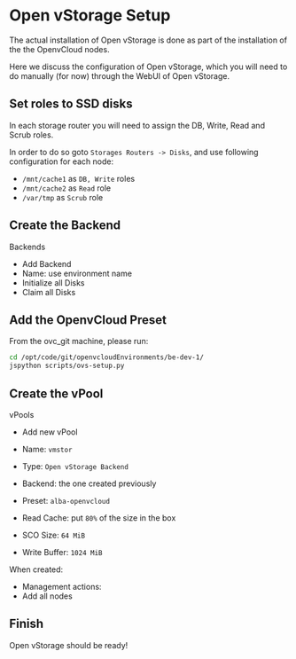 # Open vStorage Setup

The actual installation of Open vStorage is done as part of the installation of the the OpenvCloud nodes.

Here we discuss the configuration of Open vStorage, which you will need to do manually (for now) through the WebUI of Open vStorage.

## Set roles to SSD disks

In each storage router you will need to assign the DB, Write, Read and Scrub roles.

In order to do so goto `Storages Routers -> Disks`, and use following configuration for each node:
- `/mnt/cache1` as `DB, Write` roles
- `/mnt/cache2` as `Read` role
- `/var/tmp` as `Scrub` role

## Create the Backend

Backends
- Add Backend
- Name: use environment name
- Initialize all Disks
- Claim all Disks

## Add the OpenvCloud Preset

From the ovc_git machine, please run:

```bash
cd /opt/code/git/openvcloudEnvironments/be-dev-1/
jspython scripts/ovs-setup.py
```

## Create the vPool

vPools
- Add new vPool
- Name: `vmstor`
- Type: `Open vStorage Backend`
- Backend: the one created previously
- Preset: `alba-openvcloud`

- Read Cache: put `80%` of the size in the box
- SCO Size: `64 MiB`
- Write Buffer: `1024 MiB`


When created:
- Management actions:
- Add all nodes

## Finish

Open vStorage should be ready!

